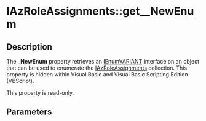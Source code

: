 # IAzRoleAssignments::get__NewEnum

## Description

The **_NewEnum** property retrieves an [IEnumVARIANT](https://learn.microsoft.com/previous-versions/windows/desktop/api/oaidl/nn-oaidl-ienumvariant) interface on an object that can be used to enumerate the [IAzRoleAssignments](https://learn.microsoft.com/windows/desktop/api/azroles/nn-azroles-iazroleassignments) collection. This property is hidden within Visual Basic and Visual Basic Scripting Edition (VBScript).

This property is read-only.

## Parameters